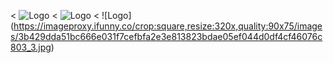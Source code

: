 < ![Logo](https://i.redd.it/flnoqffobwj61.jpg)
< ![Logo](https://pbs.twimg.com/media/DfihO3RX4AA0naH?format=jpg&name=small)
< ![Logo] (https://imageproxy.ifunny.co/crop:square,resize:320x,quality:90x75/images/3b429dda51bc666e031f7cefbfa2e3e813823bdae05ef044d0df4cf46076c803_3.jpg)

